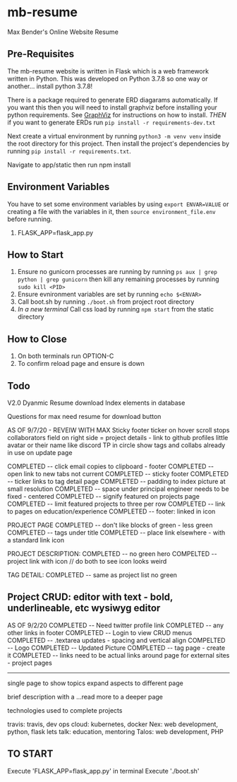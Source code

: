 # mb-resume
Max Bender's Online Website Resume

## Pre-Requisites

The mb-resume website is written in Flask which is a web framework written in Python. This was developed on Python 3.7.8 so one way or another... install python 3.7.8!

There is a package required to generate ERD diagarams automatically. If you want this then you will need to install graphviz before installing your python requirements. See [GraphViz](http://graphviz.org/download/) for instructions on how to install. *THEN* if you want to generate ERDs run `pip install -r requirements-dev.txt`

Next create a virtual environment by running `python3 -m venv venv` inside the root directory for this project. Then install the project's dependencies by running `pip install -r requirements.txt`.

Navigate to app/static then run npm install 

## Environment Variables
You have to set some environment variables by using `export ENVAR=VALUE` or creating a file with the variables in it, then `source environment_file.env` before running. 
<!-- See the [Dockerfile](Dockerfile) for an example.  -->

1. FLASK_APP=flask_app.py
<!-- 2. FLASK_CONFIG=development/production -->

## How to Start

1. Ensure no gunicorn processes are running by running `ps aux | grep python | grep gunicorn` then kill any remaining processes by running `sudo kill <PID>` 
2. Ensure evnironment variables are set by running `echo $<ENVAR>`
3. Call boot.sh by running `./boot.sh` from project root directory
4. *In a new terminal* Call css load by running `npm start` from the static directory

## How to Close

1. On both terminals run OPTION-C
2. To confirm reload page and ensure is down

## Todo
V2.0
Dyanmic Resume download
Index elements in database

Questions for max
need resume for download button


AS OF 9/7/20 - REVEIW WITH MAX
Sticky footer
ticker on hover scroll stops 
collaborators field on right side = project details - link to github profiles little avatar or their name like discord TP in circle
show tags and collabs already in use on update page

COMPLETED -- click email copies to clipboard - footer
COMPLETED -- open link to new tabs not current
COMPLETED -- sticky footer
COMPLETED -- ticker links to tag detail page 
COMPLETED -- padding to index picture at small resolution
COMPLETED -- space under principal engineer needs to be fixed - centered
COMPLETED -- signify featured on projects page 
COMPLETED -- limit featured projects to three per row
COMPLETED -- link to pages on education/experience
COMPLETED -- footer: linked in icon

PROJECT PAGE
COMPLETED -- don't like blocks of green - less green
COMPLETED -- tags under title
COMPLETED -- place link elsewhere - with a standard link icon

PROJECT DESCRIPTION:
COMPLETED -- no green hero 
COMPELTED -- project link with icon // do both to see icon looks weird

TAG DETAIL:
COMPLETED -- same as project list no green

Project CRUD:
editor with text - bold, underlineable, etc  wysiwyg editor
----
AS OF 9/2/20
COMPLETED -- Need twitter profile link
COMPLETED -- any other links in footer
COMPLETED -- Login to view CRUD menus
COMPLETED -- .textarea updates - spacing and vertical align
COMPELTED -- Logo
COMPLETED -- Updated Picture
COMPLETED -- tag page - create it
COMPLETED -- links need to be actual links around page for external sites - project pages 

----
single page to show topics 
expand aspects to different page

brief description with a ...read more to a deeper page 

technologies used to complete projects

travis: travis, dev ops
cloud: kubernetes, docker
Nex: web development, python, flask
lets talk: education, mentoring
Talos: web development, PHP

## TO START

Execute 'FLASK_APP=flask_app.py' in terminal
Execute './boot.sh'

